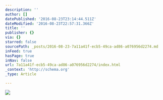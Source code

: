 ```yaml
---
description: ''
author: []
datePublished: '2016-08-23T23:14:44.511Z'
dateModified: '2016-08-23T22:57:31.366Z'
title: ''
publisher: {}
via: {}
starred: false
sourcePath: _posts/2016-08-23-7a11a41f-ecb5-49ca-ad86-a076956d2274.md
inFeed: true
hasPage: true
inNav: false
url: 7a11a41f-ecb5-49ca-ad86-a076956d2274/index.html
_context: 'http://schema.org'
_type: Article

---
```

![](https://the-grid-user-content.s3-us-west-2.amazonaws.com/cc5d4ffb-031a-46bb-99d4-2bbdf4d8125b.jpg)